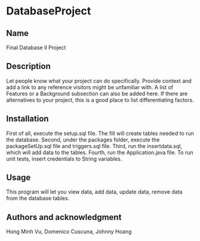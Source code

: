 # DatabaseProject

## Name
Final Database II Project

## Description
Let people know what your project can do specifically. Provide context and add a link to any reference visitors might be unfamiliar with. A list of Features or a Background subsection can also be added here. If there are alternatives to your project, this is a good place to list differentiating factors.

## Installation
First of all, execute the setup.sql file. The fill will create tables needed to run the database.
Second, under the packages folder, execute the packageSetUp.sql file and triggers.sql file.
Third, run the insertdata.sql, which will add data to the tables.
Fourth, run the Application.java file. To run unit tests, insert credentials to String variables.
## Usage
This program will let you view data, add data, update data, remove data from the database tables.

## Authors and acknowledgment
Hong Minh Vu, Domenico Cuscuna, Johnny Hoang


